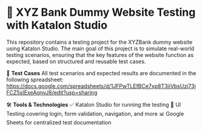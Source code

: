 # 🧪 XYZ Bank Dummy Website Testing with Katalon Studio

This repository contains a testing project for the XYZBank dummy website using Katalon Studio. The main goal of this project is to simulate real-world testing scenarios, ensuring that the key features of the website function as expected, based on structured and reusable test cases.

📌 **Test Cases**
All test scenarios and expected results are documented in the following spreadsheet: https://docs.google.com/spreadsheets/d/1JFPwTLEfBCe7xp8T3iiVbsUzj73jFCZ5sIExeAqnvJ8/edit?usp=sharing

🛠️ **Tools & Technologies**
✅ Katalon Studio for running the testing
🧪 UI Testing covering login, form validation, navigation, and more
📊 Google Sheets for centralized test documentation
